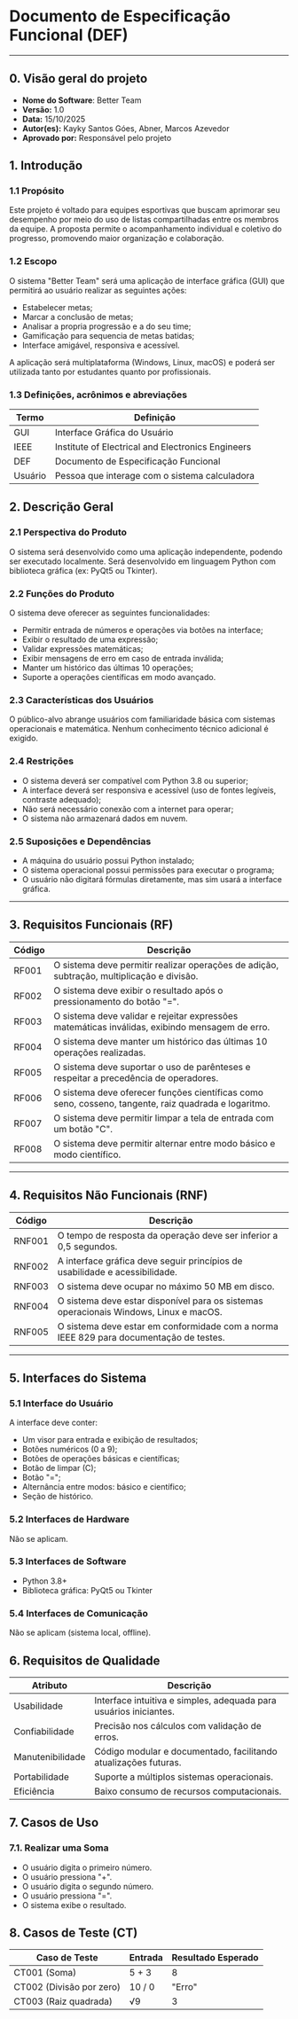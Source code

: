 
# **Documento de Especificação Funcional (DEF)**

---

## 0. Visão geral do projeto

- **Nome do Software**: Better Team
- **Versão:** 1.0
- **Data:** 15/10/2025
- **Autor(es):** Kayky Santos Góes, Abner, Marcos Azevedor
- **Aprovado por:** Responsável pelo projeto

## 1. Introdução

### 1.1 Propósito

Este projeto é voltado para equipes esportivas que buscam aprimorar seu desempenho por meio do uso de listas compartilhadas entre os membros da equipe. A proposta permite o acompanhamento individual e coletivo do progresso, promovendo maior organização e colaboração.

### 1.2 Escopo

O sistema "Better Team" será uma aplicação de interface gráfica (GUI) que permitirá ao usuário realizar as seguintes ações:

* Estabelecer metas;
* Marcar a conclusão de metas;
* Analisar a propria progressão  e a do seu time;
* Gamificação para sequencia de metas batidas;
* Interface amigável, responsiva e acessível.

A aplicação será multiplataforma (Windows, Linux, macOS) e poderá ser utilizada tanto por estudantes quanto por profissionais.

### 1.3 Definições, acrônimos e abreviações

| Termo   | Definição                                         |
| ------- | ------------------------------------------------- |
| GUI     | Interface Gráfica do Usuário                      |
| IEEE    | Institute of Electrical and Electronics Engineers |
| DEF     | Documento de Especificação Funcional              |
| Usuário | Pessoa que interage com o sistema calculadora     |

## 2. Descrição Geral

### 2.1 Perspectiva do Produto

O sistema será desenvolvido como uma aplicação independente, podendo ser executado localmente. Será desenvolvido em linguagem Python com biblioteca gráfica (ex: PyQt5 ou Tkinter).

### 2.2 Funções do Produto

O sistema deve oferecer as seguintes funcionalidades:

* Permitir entrada de números e operações via botões na interface;
* Exibir o resultado de uma expressão;
* Validar expressões matemáticas;
* Exibir mensagens de erro em caso de entrada inválida;
* Manter um histórico das últimas 10 operações;
* Suporte a operações científicas em modo avançado.

### 2.3 Características dos Usuários

O público-alvo abrange usuários com familiaridade básica com sistemas operacionais e matemática. Nenhum conhecimento técnico adicional é exigido.

### 2.4 Restrições

* O sistema deverá ser compatível com Python 3.8 ou superior;
* A interface deverá ser responsiva e acessível (uso de fontes legíveis, contraste adequado);
* Não será necessário conexão com a internet para operar;
* O sistema não armazenará dados em nuvem.

### 2.5 Suposições e Dependências

* A máquina do usuário possui Python instalado;
* O sistema operacional possui permissões para executar o programa;
* O usuário não digitará fórmulas diretamente, mas sim usará a interface gráfica.

---

## 3. Requisitos Funcionais (RF)

| Código | Descrição                                                                                            |
| ------ | ---------------------------------------------------------------------------------------------------- |
| RF001  | O sistema deve permitir realizar operações de adição, subtração, multiplicação e divisão.            |
| RF002  | O sistema deve exibir o resultado após o pressionamento do botão "=".                                |
| RF003  | O sistema deve validar e rejeitar expressões matemáticas inválidas, exibindo mensagem de erro.       |
| RF004  | O sistema deve manter um histórico das últimas 10 operações realizadas.                              |
| RF005  | O sistema deve suportar o uso de parênteses e respeitar a precedência de operadores.                 |
| RF006  | O sistema deve oferecer funções científicas como seno, cosseno, tangente, raiz quadrada e logaritmo. |
| RF007  | O sistema deve permitir limpar a tela de entrada com um botão "C".                                   |
| RF008  | O sistema deve permitir alternar entre modo básico e modo científico.                                |

---

## 4. Requisitos Não Funcionais (RNF)

| Código | Descrição                                                                              |
| ------ | -------------------------------------------------------------------------------------- |
| RNF001 | O tempo de resposta da operação deve ser inferior a 0,5 segundos.                      |
| RNF002 | A interface gráfica deve seguir princípios de usabilidade e acessibilidade.            |
| RNF003 | O sistema deve ocupar no máximo 50 MB em disco.                                        |
| RNF004 | O sistema deve estar disponível para os sistemas operacionais Windows, Linux e macOS.  |
| RNF005 | O sistema deve estar em conformidade com a norma IEEE 829 para documentação de testes. |

---

## 5. Interfaces do Sistema

### 5.1 Interface do Usuário

A interface deve conter:

* Um visor para entrada e exibição de resultados;
* Botões numéricos (0 a 9);
* Botões de operações básicas e científicas;
* Botão de limpar (C);
* Botão "=";
* Alternância entre modos: básico e científico;
* Seção de histórico.

### 5.2 Interfaces de Hardware

Não se aplicam.

### 5.3 Interfaces de Software

* Python 3.8+
* Biblioteca gráfica: PyQt5 ou Tkinter

### 5.4 Interfaces de Comunicação

Não se aplicam (sistema local, offline).


## 6. Requisitos de Qualidade

| Atributo         | Descrição                                                         |
| ---------------- | ----------------------------------------------------------------- |
| Usabilidade      | Interface intuitiva e simples, adequada para usuários iniciantes. |
| Confiabilidade   | Precisão nos cálculos com validação de erros.                     |
| Manutenibilidade | Código modular e documentado, facilitando atualizações futuras.   |
| Portabilidade    | Suporte a múltiplos sistemas operacionais.                        |
| Eficiência       | Baixo consumo de recursos computacionais.                         |

## 7. Casos de Uso

### 7.1. Realizar uma Soma

- O usuário digita o primeiro número.
- O usuário pressiona "+".
- O usuário digita o segundo número.
- O usuário pressiona "=".
- O sistema exibe o resultado.

## **8. Casos de Teste (CT)**  

| **Caso de Teste**        | **Entrada** | **Resultado Esperado** |
| ------------------------ | ----------- | ---------------------- |
| CT001 (Soma)             | 5 + 3       | 8                      |
| CT002 (Divisão por zero) | 10 / 0      | "Erro"                 |
| CT003 (Raiz quadrada)    | √9          | 3                      |
